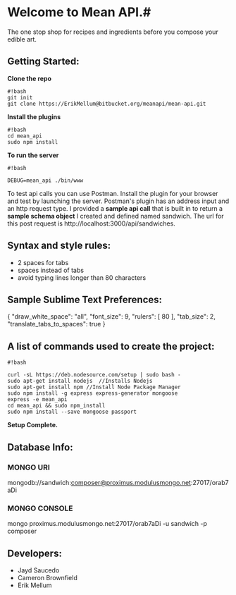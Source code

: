 # Welcome to Mean API.#
The one stop shop for recipes and ingredients before you compose your edible art.

## Getting Started: ##
**Clone the repo**
```
#!bash
git init
git clone https://ErikMellum@bitbucket.org/meanapi/mean-api.git
```
**Install the plugins**
```
#!bash
cd mean_api
sudo npm install
```

**To run the server**
```
#!bash

DEBUG=mean_api ./bin/www
```

To test api calls you can use Postman. Install the plugin for your browser
and test by launching the server. Postman's plugin has an address input and 
an http request type. I provided a **sample api call** that is built in to return
a **sample schema object** I created and defined named sandwich. The url for this post 
request is http://localhost:3000/api/sandwiches.

## Syntax and style rules: ##
* 2 spaces for tabs
*   spaces instead of tabs
*   avoid typing lines longer than 80 characters

## Sample Sublime Text Preferences: ##
{
  "draw_white_space": "all",
  "font_size": 9,
  "rulers":
  [
    80
  ],
  "tab_size": 2,
  "translate_tabs_to_spaces": true
}

## A list of commands used to create the project: ##

```
#!bash

curl -sL https://deb.nodesource.com/setup | sudo bash -
sudo apt-get install nodejs  //Installs Nodejs
sudo apt-get install npm //Install Node Package Manager
sudo npm install -g express express-generator mongoose
express -e mean_api
cd mean_api && sudo npm_install
sudo npm install --save mongoose passport
```

**Setup Complete.**

## Database Info: ##
### MONGO URI ###
mongodb://sandwich:composer@proximus.modulusmongo.net:27017/orab7aDi
### MONGO CONSOLE ###
mongo proximus.modulusmongo.net:27017/orab7aDi -u sandwich -p composer

## Developers: ##
* Jayd Saucedo
* Cameron Brownfield
* Erik Mellum
